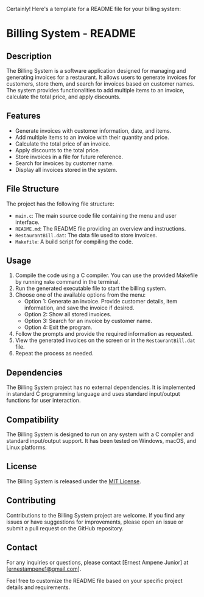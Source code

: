 Certainly! Here's a template for a README file for your billing system:

# Billing System - README

## Description
The Billing System is a software application designed for managing and generating invoices for a restaurant. It allows users to generate invoices for customers, store them, and search for invoices based on customer names. The system provides functionalities to add multiple items to an invoice, calculate the total price, and apply discounts.

## Features
- Generate invoices with customer information, date, and items.
- Add multiple items to an invoice with their quantity and price.
- Calculate the total price of an invoice.
- Apply discounts to the total price.
- Store invoices in a file for future reference.
- Search for invoices by customer name.
- Display all invoices stored in the system.

## File Structure
The project has the following file structure:

- `main.c`: The main source code file containing the menu and user interface.
- `README.md`: The README file providing an overview and instructions.
- `RestaurantBill.dat`: The data file used to store invoices.
- `Makefile`: A build script for compiling the code.

## Usage
1. Compile the code using a C compiler. You can use the provided Makefile by running `make` command in the terminal.
2. Run the generated executable file to start the billing system.
3. Choose one of the available options from the menu:
   - Option 1: Generate an invoice. Provide customer details, item information, and save the invoice if desired.
   - Option 2: Show all stored invoices.
   - Option 3: Search for an invoice by customer name.
   - Option 4: Exit the program.
4. Follow the prompts and provide the required information as requested.
5. View the generated invoices on the screen or in the `RestaurantBill.dat` file.
6. Repeat the process as needed.

## Dependencies
The Billing System project has no external dependencies. It is implemented in standard C programming language and uses standard input/output functions for user interaction.

## Compatibility
The Billing System is designed to run on any system with a C compiler and standard input/output support. It has been tested on Windows, macOS, and Linux platforms.

## License
The Billing System is released under the [MIT License](LICENSE).

## Contributing
Contributions to the Billing System project are welcome. If you find any issues or have suggestions for improvements, please open an issue or submit a pull request on the GitHub repository.

## Contact
For any inquiries or questions, please contact [Ernest Ampene Junior] at [ernestampene1@gmail.com].

Feel free to customize the README file based on your specific project details and requirements.
